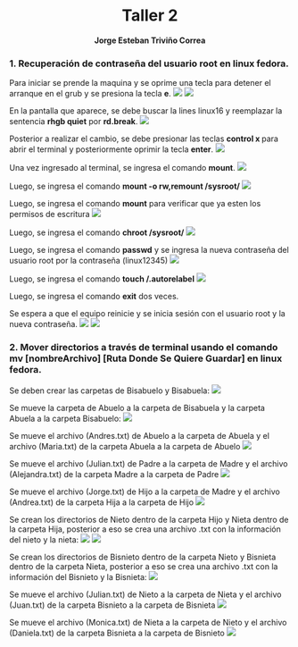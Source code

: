 <h1 align="center "><strong>Taller 2</strong></h1>


<p align="center">
<strong>Jorge Esteban Triviño Correa</strong>
</p>

<h3><strong>1. Recuperación de contraseña del usuario root en linux fedora.</strong></h3>

Para iniciar se prende la maquina y se oprime una tecla para detener el arranque en el grub y se presiona la tecla <strong>e</strong>. 
<img src="./Resources/1.png"/>
<img src="./Resources/2.png"/>

En la pantalla que aparece, se debe buscar la lines linux16 y reemplazar la sentencia <strong>rhgb quiet</strong> por <strong>rd.break</strong>.
<img src="./Resources/3.png"/>

Posterior a realizar el cambio, se debe presionar las teclas <strong>control x </strong>para abrir el terminal y posteriormente oprimir la tecla <strong>enter</strong>.
<img src="./Resources/4.png"/>

Una vez ingresado al terminal, se ingresa el comando <strong>mount</strong>.
<img src="./Resources/5.png"/>

Luego, se ingresa el comando <strong>mount -o rw,remount /sysroot/</strong>
<img src="./Resources/6.png"/>

Luego, se ingresa el comando <strong>mount</strong> para verificar que ya esten los permisos de escritura
<img src="./Resources/7.png"/>

Luego, se ingresa el comando <strong>chroot /sysroot/ </strong>
<img src="./Resources/8.png"/>

Luego, se ingresa el comando <strong>passwd</strong> y se ingresa la nueva contraseña del usuario root por la contraseña (linux12345)
<img src="./Resources/9.png"/>

Luego, se ingresa el comando <strong>touch /.autorelabel</strong>
<img src="./Resources/10.png"/>

Luego, se ingresa el comando <strong>exit</strong> dos veces.

Se espera a que el equipo reinicie y se inicia sesión con el usuario root y la nueva contraseña.
<img src="./Resources/11.png"/>
<img src="./Resources/12.png"/>


<h3>2. Mover directorios a través de terminal usando el comando <strong>mv [nombreArchivo] [Ruta Donde Se Quiere Guardar]</strong> en linux fedora.</h3>
Se deben crear las carpetas de Bisabuelo y Bisabuela:
<img src="./Resources/13.png"/>

Se mueve la carpeta de Abuelo a la carpeta de Bisabuela y la carpeta Abuela a la carpeta Bisabuelo:
<img src="./Resources/14.png"/>

Se mueve el archivo (Andres.txt) de Abuelo a la carpeta de Abuela y el archivo (Maria.txt) de la carpeta Abuela a la carpeta de Abuelo
<img src="./Resources/15.png"/>

Se mueve el archivo (Julian.txt) de Padre a la carpeta de Madre y el archivo (Alejandra.txt) de la carpeta Madre a la carpeta de Padre
<img src="./Resources/16.png"/>

Se mueve el archivo (Jorge.txt) de Hijo a la carpeta de Madre y el archivo (Andrea.txt) de la carpeta Hija a la carpeta de Hijo
<img src="./Resources/17.png"/>

Se crean los directorios de Nieto dentro de la carpeta Hijo y Nieta dentro de la carpeta Hija, posterior a eso se crea una archivo .txt con la información del nieto y la nieta:
<img src="./Resources/18.png"/>
<img src="./Resources/19.png"/>

Se crean los directorios de Bisnieto dentro de la carpeta Nieto y Bisnieta dentro de la carpeta Nieta, posterior a eso se crea una archivo .txt con la información del Bisnieto y la Bisnieta:
<img src="./Resources/20.png"/>

Se mueve el archivo (Julian.txt) de Nieto a la carpeta de Nieta y el archivo (Juan.txt) de la carpeta Bisnieto a la carpeta de Bisnieta
<img src="./Resources/21.png"/> 

Se mueve el archivo (Monica.txt) de Nieta a la carpeta de Nieto y el archivo (Daniela.txt) de la carpeta Bisnieta a la carpeta de Bisnieto
<img src="./Resources/22.png"/> 